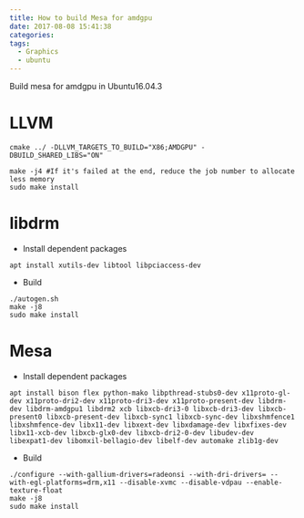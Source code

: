 ```yaml
---
title: How to build Mesa for amdgpu
date: 2017-08-08 15:41:38
categories:
tags:
  - Graphics
  - ubuntu
---
```


Build mesa for amdgpu in Ubuntu16.04.3

<!--more-->

# LLVM
```
cmake ../ -DLLVM_TARGETS_TO_BUILD="X86;AMDGPU" -DBUILD_SHARED_LIBS="ON"

make -j4 #If it's failed at the end, reduce the job number to allocate less memory
sudo make install
```
# libdrm
* Install dependent packages
```
apt install xutils-dev libtool libpciaccess-dev
```
* Build
```
./autogen.sh
make -j8
sudo make install
```
# Mesa
* Install dependent packages
```
apt install bison flex python-mako libpthread-stubs0-dev x11proto-gl-dev x11proto-dri2-dev x11proto-dri3-dev x11proto-present-dev libdrm-dev libdrm-amdgpu1 libdrm2 xcb libxcb-dri3-0 libxcb-dri3-dev libxcb-present0 libxcb-present-dev libxcb-sync1 libxcb-sync-dev libxshmfence1 libxshmfence-dev libx11-dev libxext-dev libxdamage-dev libxfixes-dev libx11-xcb-dev libxcb-glx0-dev libxcb-dri2-0-dev libudev-dev libexpat1-dev libomxil-bellagio-dev libelf-dev automake zlib1g-dev
```
* Build
```
./configure --with-gallium-drivers=radeonsi --with-dri-drivers= --with-egl-platforms=drm,x11 --disable-xvmc --disable-vdpau --enable-texture-float
make -j8
sudo make install
```
